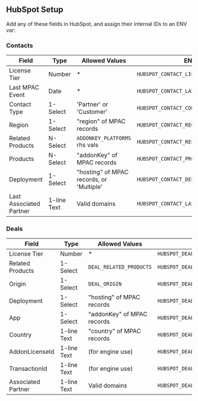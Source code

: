 ## HubSpot Setup

Add any of these fields in HubSpot, and assign their internal IDs to an ENV var:

### Contacts

| Field                   | Type        | Allowed Values                           | ENV var                                   | Required |
| ----------------------- | ----------- | ---------------------------------------- | ----------------------------------------- | -------- |
| License Tier            | Number      | *                                        | `HUBSPOT_CONTACT_LICENSE_TIER_ATTR`       | ❌        |
| Last MPAC Event         | Date        | *                                        | `HUBSPOT_CONTACT_LAST_MPAC_EVENT_ATTR`    | ❌        |
| Contact Type            | 1-Select    | 'Partner' or 'Customer'                  | `HUBSPOT_CONTACT_CONTACT_TYPE_ATTR`       | ❌        |
| Region                  | 1-Select    | "region" of MPAC records                 | `HUBSPOT_CONTACT_REGION_ATTR`             | ❌        |
| Related Products        | N-Select    | `ADDONKEY_PLATFORMS` rhs vals            | `HUBSPOT_CONTACT_RELATED_PRODUCTS_ATTR`   | ❌        |
| Products                | N-Select    | "addonKey" of MPAC records               | `HUBSPOT_CONTACT_PRODUCTS_ATTR`           | ❌        |
| Deployment              | 1-Select    | "hosting" of MPAC records, or 'Multiple' | `HUBSPOT_CONTACT_DEPLOYMENT_ATTR`         | ❌        |
| Last Associated Partner | 1-line Text | Valid domains                            | `HUBSPOT_CONTACT_LAST_ASSOCIATED_PARTNER` | ❌        |


### Deals

| Field              | Type        | Allowed Values             | ENV var                              | Required |
| ------------------ | ----------- | -------------------------- | ------------------------------------ | -------- |
| License Tier       | Number      | *                          | `HUBSPOT_DEAL_LICENSE_TIER_ATTR`     | ❌        |
| Related Products   | 1-Select    | `DEAL_RELATED_PRODUCTS`    | `HUBSPOT_DEAL_RELATED_PRODUCTS_ATTR` | ❌        |
| Origin             | 1-Select    | `DEAL_ORIGIN`              | `HUBSPOT_DEAL_ORIGIN_ATTR`           | ❌        |
| Deployment         | 1-Select    | "hosting" of MPAC records  | `HUBSPOT_DEAL_DEPLOYMENT_ATTR`       | ❌        |
| App                | 1-Select    | "addonKey" of MPAC records | `HUBSPOT_DEAL_APP_ATTR`              | ❌        |
| Country            | 1-line Text | "country" of MPAC records  | `HUBSPOT_DEAL_COUNTRY_ATTR`          | ❌        |
| AddonLicenseId     | 1-line Text | (for engine use)           | `HUBSPOT_DEAL_ADDONLICENESID_ATTR`   | ✔️        |
| TransactionId      | 1-line Text | (for engine use)           | `HUBSPOT_DEAL_TRANSACTIONID_ATTR`    | ✔️        |
| Associated Partner | 1-line Text | Valid domains              | `HUBSPOT_DEAL_ASSOCIATED_PARTNER`    | ❌        |
